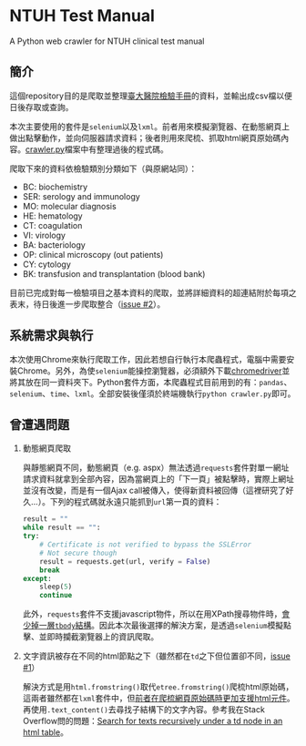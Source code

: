 # NTUH Test Manual
A Python web crawler for NTUH clinical test manual

## 簡介
這個repository目的是爬取並整理[臺大醫院檢驗手冊](https://www.ntuh.gov.tw/labmed/檢驗目錄/DocLib/檢驗目錄.aspx)的資料，並輸出成csv檔以便日後存取或查詢。

本次主要使用的套件是`selenium`以及`lxml`。前者用來模擬瀏覽器、在動態網頁上做出點擊動作，並向伺服器請求資料；後者則用來爬梳、抓取html網頁原始碼內容。[crawler.py](crawler.py)檔案中有整理過後的程式碼。

爬取下來的資料依檢驗類別分類如下（與原網站同）：
- BC: biochemistry
- SER: serology and immunology
- MO: molecular diagnosis
- HE: hematology
- CT: coagulation
- VI: virology
- BA: bacteriology
- OP: clinical microscopy (out patients)
- CY: cytology
- BK: transfusion and transplantation (blood bank)

目前已完成對每一檢驗項目之基本資料的爬取，並將詳細資料的超連結附於每項之表末，待日後進一步爬取整合（[issue #2](https://github.com/corytu/NTUHTestManual/issues/2)）。

## 系統需求與執行
本次使用Chrome來執行爬取工作，因此若想自行執行本爬蟲程式，電腦中需要安裝Chrome。另外，為使`selenium`能操控瀏覽器，必須額外下載[chromedriver](https://sites.google.com/a/chromium.org/chromedriver/)並將其放在同一資料夾下。Python套件方面，本爬蟲程式目前用到的有：`pandas`、`selenium`、`time`、`lxml`。全部安裝後僅須於終端機執行`python crawler.py`即可。

## 曾遭遇問題
1. 動態網頁爬取

    與靜態網頁不同，動態網頁（e.g. aspx）無法透過`requests`套件對單一網址請求資料就拿到全部內容，因為當網頁上的「下一頁」被點擊時，實際上網址並沒有改變，而是有一個Ajax call被傳入，使得新資料被回傳（這裡研究了好久...）。下列的程式碼就永遠只能抓到`url`第一頁的資料：
    
    ```python
    result = ""
    while result == "":
    try:
        # Certificate is not verified to bypass the SSLError
        # Not secure though
        result = requests.get(url, verify = False)
        break
    except:
        sleep(5)
        continue
    ```
    
    此外，`requests`套件不支援javascript物件，所以在用XPath搜尋物件時，[會少掉一層`tbody`結構](https://github.com/requests/requests/issues/4585)。因此本次最後選擇的解決方案，是透過`selenium`模擬點擊、並即時攔截瀏覽器上的資訊爬取。
    
2. 文字資訊被存在不同的html節點之下（雖然都在`td`之下但位置卻不同，[issue #1](https://github.com/corytu/NTUHTestManual/issues/1)）

    解決方式是用`html.fromstring()`取代`etree.fromstring()`爬梳html原始碼，這兩者雖然都在`lxml`套件中，但[前者在爬梳網頁原始碼時更加支援html元件](http://lxml.de/lxmlhtml.html)。再使用`.text_content()`去尋找子結構下的文字內容。參考我在Stack Overflow問的問題：[Search for texts recursively under a td node in an html table](https://stackoverflow.com/questions/49808607/search-for-texts-recursively-under-a-td-node-in-an-html-table)。
